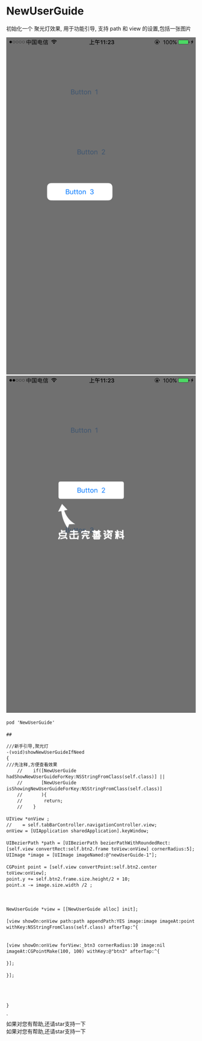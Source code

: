 # NewUserGuide


初始化一个 聚光灯效果, 用于功能引导, 支持 path 和 view 的设置,包括一张图片

![image](demoImage/NewUserGuide1.png)
![image](demoImage/NewUserGuide2.png)

```
pod 'NewUserGuide'

##
```
    ///新手引导,聚光灯
    -(void)showNewUserGuideIfNeed
    {
    ///先注释,方便查看效果
        //    if([NewUserGuide hadShowNewUserGuideForKey:NSStringFromClass(self.class)] ||
        //       [NewUserGuide isShowingNewUserGuideForKey:NSStringFromClass(self.class)]
        //       ){
        //        return;
        //    }

    UIView *onView ;
    //    = self.tabBarController.navigationController.view;
    onView = [UIApplication sharedApplication].keyWindow;

    UIBezierPath *path = [UIBezierPath bezierPathWithRoundedRect:[self.view convertRect:self.btn2.frame toView:onView] cornerRadius:5];
    UIImage *image = [UIImage imageNamed:@"newUserGuide-1"];

    CGPoint point = [self.view convertPoint:self.btn2.center toView:onView];
    point.y += self.btn2.frame.size.height/2 + 10;
    point.x -= image.size.width /2 ;



    NewUserGuide *view = [[NewUserGuide alloc] init];

    [view showOn:onView path:path appendPath:YES image:image imageAt:point withKey:NSStringFromClass(self.class) afterTap:^{


    [view showOn:onView forView:_btn3 cornerRadius:10 image:nil imageAt:CGPointMake(100, 100) withKey:@"btn3" afterTap:^{

    }];

    }];




    }

`
<br>如果对您有帮助,还请star支持一下
<br>如果对您有帮助,还请star支持一下
<br>

